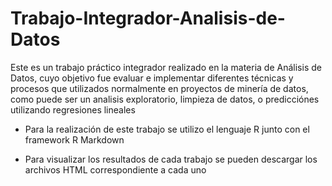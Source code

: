 # Trabajo-Integrador-Analisis-de-Datos

Este es un trabajo práctico integrador realizado en la materia de Análisis de Datos, cuyo objetivo fue evaluar e implementar diferentes técnicas y procesos
que utilizados normalmente en proyectos de minería de datos, como puede ser un analisis exploratorio, limpieza de datos, o predicciónes utilizando regresiones lineales

- Para la realización de este trabajo se utilizo el lenguaje R junto con el framework R Markdown

- Para visualizar los resultados de cada trabajo se pueden descargar los archivos HTML correspondiente a cada uno
